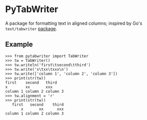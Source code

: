 PyTabWriter
===========

A package for formatting text in aligned columns; inspired by Go's `text/tabwriter` [package](http://golang.org/pkg/text/tabwriter).

Example
-------

    >>> from pytabwriter import TabWriter
    >>> tw = TabWriter()
    >>> tw.writeln('first\tsecond\tthird')
    >>> tw.write('x\txx\txxx\n')
    >>> tw.write(['column 1', 'column 2', 'column 3'])
    >>> print(str(tw))
    first    second   third
    x        xx       xxx
    column 1 column 2 column 3
    >>> tw.alignment = 'r'
    >>> print(str(tw))
       first   second    third
           x       xx      xxx
    column 1 column 2 column 3
